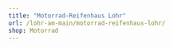 ```yaml
---
title: "Motorrad-Reifenhaus Lohr"
url: /lohr-am-main/motorrad-reifenhaus-lohr/
shop: Motorrad
---
```

